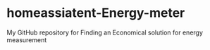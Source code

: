 # homeassiatent-Energy-meter
My GitHub repository for Finding an Economical solution for energy measurement 
